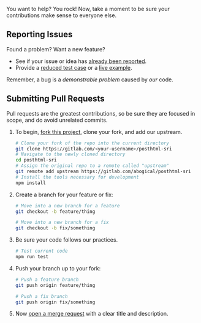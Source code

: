 You want to help? You rock! Now, take a moment to be sure your contributions make sense to everyone else.

## Reporting Issues

Found a problem? Want a new feature?

- See if your issue or idea has [already been reported].
- Provide a [reduced test case] or a [live example].

Remember, a bug is a _demonstrable problem_ caused by _our_ code.

## Submitting Pull Requests

Pull requests are the greatest contributions, so be sure they are focused in scope, and do avoid unrelated commits.

1. To begin, [fork this project], clone your fork, and add our upstream.
	```bash
	# Clone your fork of the repo into the current directory
	git clone https://gitlab.com/<your-username>/posthtml-sri
	# Navigate to the newly cloned directory
	cd posthtml-sri
	# Assign the original repo to a remote called "upstream"
	git remote add upstream https://gitlab.com/abogical/posthtml-sri
	# Install the tools necessary for development
	npm install
	```

2. Create a branch for your feature or fix:
	```bash
	# Move into a new branch for a feature
	git checkout -b feature/thing
	```
	```bash
	# Move into a new branch for a fix
	git checkout -b fix/something
	```

3. Be sure your code follows our practices.
	```bash
	# Test current code
	npm run test
	```

4. Push your branch up to your fork:
	```bash
	# Push a feature branch
	git push origin feature/thing
	```
	```bash
	# Push a fix branch
	git push origin fix/something
	```

5. Now [open a merge request] with a clear title and description.

[already been reported]: -/issues
[fork this project]:     -/forks/new
[live example]:          http://codepen.io/pen
[open a merge request]:   https://docs.gitlab.com/ee/user/project/merge_requests/creating_merge_requests.html	
[reduced test case]:     https://css-tricks.com/reduced-test-cases/
